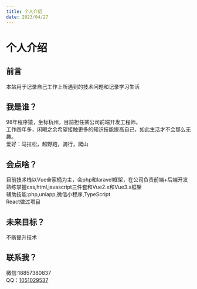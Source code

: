 ```yaml
---
title: 个人介绍
date: 2023/04/27
---
```


# 个人介绍

## 前言

本站用于记录自己工作上所遇到的技术问题和记录学习生活

## 我是谁？

98年程序猿，坐标杭州，目前担任某公司前端开发工程师。  
工作四年多，闲暇之余希望接触更多的知识技能提高自己，如此生活才不会那么无趣。  
爱好：马拉松，越野跑，骑行，爬山

## 会点啥？

目前技术栈以Vue全家桶为主，会php和laravel框架，在公司负责前端+后端开发  
熟练掌握css,html,javascript三件套和Vue2.x和Vue3.x框架  
辅助技能:php,uniapp,微信小程序,TypeScript  
React做过项目

## 未来目标？

不断提升技术

## 联系我？

微信:18857380837\
QQ：[1051029537](tencent://message/?Menu=yes&uin=1051029537&Service=300&sigT=45a1e5847943b64c6ff3990f8a9e644d2b31356cb0b4ac6b24663a3c8dd0f8aa12a595b1714f9d45)
